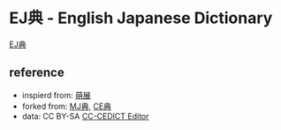 # EJ典 - English Japanese Dictionary

[EJ典](https://code4fukui.github.io/EJdic/)

## reference

- inspierd from: <a href=https://www.moedict.tw/>萌展</a>
- forked from: <a href=https://github.com/code4fukui/MJdic>MJ典</a>, <a href=https://github.com/code4fukui/CEdic>CE典</a>
- data: CC BY-SA <a href="https://cc-cedict.org/editor/editor.php?handler=Main">CC-CEDICT Editor</a>
